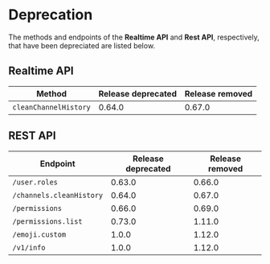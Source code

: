 # Deprecation

The methods and endpoints of the **Realtime API** and **Rest API**, respectively, that have been depreciated are listed below.

## Realtime API

| Method                | Release deprecated | Release removed |
| --------------------- | ------------------ | --------------- |
| `cleanChannelHistory` | 0.64.0             | 0.67.0          |

## REST API

| Endpoint                 | Release deprecated | Release removed |
| ------------------------ | ------------------ | --------------- |
| `/user.roles`            | 0.63.0             | 0.66.0          |
| `/channels.cleanHistory` | 0.64.0             | 0.67.0          |
| `/permissions`           | 0.66.0             | 0.69.0          |
| `/permissions.list`      | 0.73.0             | 1.11.0          |
| `/emoji.custom`          | 1.0.0              | 1.12.0          |
| `/v1/info`               | 1.0.0              | 1.12.0          |

